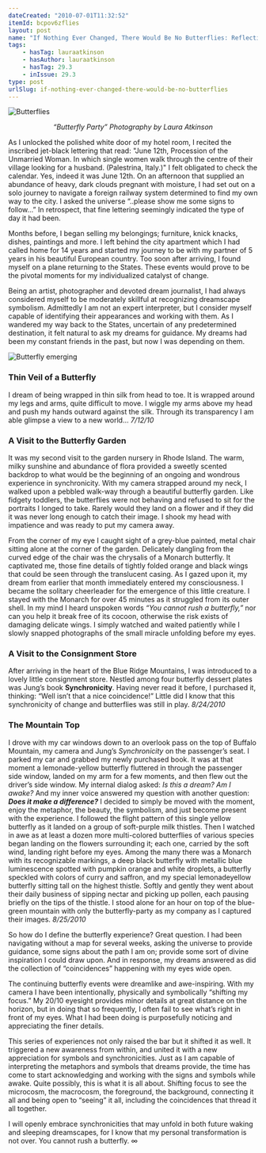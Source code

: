 ```yaml
---
dateCreated: "2010-07-01T11:32:52"
itemId: bcpov6zflies
layout: post
name: "If Nothing Ever Changed, There Would Be No Butterflies: Reflections on Butterflies, Dreams & Synchronicity"
tags:
    - hasTag: lauraatkinson
    - hasAuthor: lauraatkinson
    - hasTag: 29.3
    - inIssue: 29.3
type: post
urlSlug: if-nothing-ever-changed-there-would-be-no-butterflies
---
```


![Butterflies](../images/post-bcpov6zflies-0.jpg)

<!--nopreview--><div class="caption" style="text-align: center;"><i>“Butterfly Party” Photography by Laura Atkinson</i></div><!--/nopreview-->

As I unlocked the polished white door of my hotel room, I recited the inscribed jet-black lettering that read: "June 12th, Procession of the Unmarried Woman. In which single women walk through the centre of their village looking for a husband. (Palestrina, Italy.)" I felt obligated to check the calendar. Yes, indeed it was June 12th. On an afternoon that supplied an abundance of heavy, dark clouds pregnant with moisture, I had set out on a solo journey to navigate a foreign railway system determined to find my own way to the city. I asked the universe “..please show me some signs to follow…” In retrospect, that fine lettering seemingly indicated the type of day it had been.

Months before, I began selling my belongings; furniture, knick knacks, dishes, paintings and more. I left behind the city apartment which I had called home for 14 years and started my journey to be with my partner of 5 years in his beautiful European country. Too soon after arriving, I found myself on a plane returning to the States. These events would prove to be the pivotal moments for my individualized catalyst of change.

Being an artist, photographer and devoted dream journalist, I had always considered myself to be moderately skillful at recognizing dreamscape symbolism. Admittedly I am not an expert interpreter, but I consider myself capable of identifying their appearances and working with them. As I wandered my way back to the States, uncertain of any predetermined destination, it felt natural to ask my dreams for guidance. My dreams had been my constant friends in the past, but now I was depending on them.

![Butterfly emerging](../images/post-bcpov6zflies-1.jpg)

### Thin Veil of a Butterfly

I dream of being wrapped in thin silk from head to toe. It is wrapped around my legs and arms, quite difficult to move. I wiggle my arms above my head and push my hands outward against the silk. Through its transparency I am able glimpse a view to a new world…
_7/12/10_

### A Visit to the Butterfly Garden

It was my second visit to the garden nursery in Rhode Island. The warm, milky sunshine and abundance of flora provided a sweetly scented backdrop to what would be the beginning of an ongoing and wondrous experience in synchronicity. With my camera strapped around my neck, I walked upon a pebbled walk-way through a beautiful butterfly garden. Like fidgety toddlers, the butterflies were not behaving and refused to sit for the portraits I longed to take. Rarely would they land on a flower and if they did it was never long enough to catch their image. I shook my head with impatience and was ready to put my camera away.

From the corner of my eye I caught sight of a grey-blue painted, metal chair sitting alone at the corner of the garden. Delicately dangling from the curved edge of the chair was the chrysalis of a Monarch butterfly. It captivated me, those fine details of tightly folded orange and black wings that could be seen through the translucent casing. As I gazed upon it, my dream from earlier that month immediately entered my consciousness. I became the solitary cheerleader for the emergence of this little creature. I stayed with the Monarch for over 45 minutes as it struggled from its outer shell. In my mind I heard unspoken words _“You cannot rush a butterfly,”_ nor can you help it break free of its cocoon, otherwise the risk exists of damaging delicate wings. I simply watched and waited patiently while I slowly snapped photographs of the small miracle unfolding before my eyes.

### A Visit to the Consignment Store

After arriving in the heart of the Blue Ridge Mountains, I was introduced to a lovely little consignment store. Nestled among four butterfly dessert plates was Jung’s book **Synchronicity**. Having never read it before, I purchased it, thinking: “Well isn’t that a nice coincidence!” Little did I know that this synchronicity of change and butterflies was still in play.
_8/24/2010_

### The Mountain Top

I drove with my car windows down to an overlook pass on the top of Buffalo Mountain, my camera and Jung’s _Synchronicity_ on the passenger’s seat. I parked my car and grabbed my newly purchased book. It was at that moment a lemonade-yellow butterfly fluttered in through the passenger side window, landed on my arm for a few moments, and then flew out the driver’s side window. My internal dialog asked: _Is this a dream? Am I awake?_ And my inner voice answered my question with another question: **_Does it make a difference?_** I decided to simply be moved with the moment, enjoy the metaphor, the beauty, the symbolism, and just become present with the experience. I followed the flight pattern of this single yellow butterfly as it landed on a group of soft-purple milk thistles. Then I watched in awe as at least a dozen more multi-colored butterflies of various species began landing on the flowers surrounding it; each one, carried by the soft wind, landing right before my eyes. Among the many there was a Monarch with its recognizable markings, a deep black butterfly with metallic blue luminescence spotted with pumpkin orange and white droplets, a butterfly speckled with colors of curry and saffron, and my special lemonadeyellow butterfly sitting tall on the highest thistle. Softly and gently they went about their daily business of sipping nectar and picking up pollen, each pausing briefly on the tips of the thistle. I stood alone for an hour on top of the blue-green mountain with only the butterfly-party as my company as I captured their images.
_8/25/2010_

So how do I define the butterfly experience? Great question. I had been navigating without a map for several weeks, asking the universe to provide guidance, some signs about the path I am on; provide some sort of divine inspiration I could draw upon. And in response, my dreams answered as did the collection of “coincidences” happening with my eyes wide open.

The continuing butterfly events were dreamlike and awe-inspiring. With my camera I have been intentionally, physically and symbolically “shifting my focus.” My 20/10 eyesight provides minor details at great distance on the horizon, but in doing that so frequently, I often fail to see what’s right in front of my eyes. What I had been doing is purposefully noticing and appreciating the finer details.

This series of experiences not only raised the bar but it shifted it as well. It triggered a new awareness from within, and united it with a new appreciation for symbols and synchronicities. Just as I am capable of interpreting the metaphors and symbols that dreams provide, the time has come to start acknowledging and working with the signs and symbols while awake. Quite possibly, this is what it is all about. Shifting focus to see the microcosm, the macrocosm, the foreground, the background, connecting it all and being open to “seeing” it all, including the coincidences that thread it all together.

I will openly embrace synchronicities that may unfold in both future waking and sleeping dreamscapes, for I know that my personal transformation is not over. You cannot rush a butterfly. ∞
